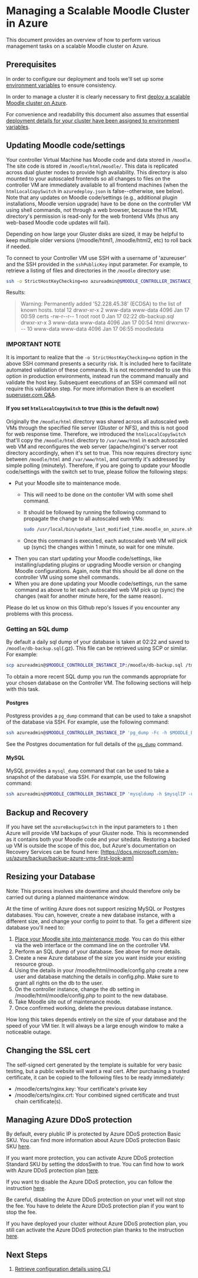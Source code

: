 # Managing a Scalable Moodle Cluster in Azure

This document provides an overview of how to perform various
management tasks on a scalable Moodle cluster on Azure.

## Prerequisites

In order to configure our deployment and tools we'll set up some
[environment variables](./Environment-Variables.md) to ensure consistency.

In order to manage a cluster it is clearly necessary to first [deploy
a scalable Moodle cluster on Azure](./Deploy.md).

For convenience and readability this document also assumes that essential [deployment details for your cluster have been assigned to environment variables](./Get-Install-Data.md).

## Updating Moodle code/settings

Your controller Virtual Machine has Moodle code and data stored in
`/moodle`. The site code is stored in `/moodle/html/moodle/`. This
data is replicated across dual gluster nodes to provide high
availability. This directory is also mounted to your autoscaled
frontends so all changes to files on the controller VM are immediately
available to all frontend machines (when the `htmlLocalCopySwitch` in `azuredeploy.json`
is false--otherwise, see below). Note that any updates on Moodle code/settings
(e.g., additional plugin installations, Moodle version upgrade) have to be done
on the controller VM using shell commands, not through a web browser, because the
HTML directory's permission is read-only for the web frontend VMs (thus any web-based
Moodle code updates will fail).

Depending on how large your Gluster disks are sized, it may be helpful
to keep multiple older versions (/moodle/html1, /moodle/html2, etc) to
roll back if needed.

To connect to your Controller VM use SSH with a username of
'azureuser' and the SSH provided in the `sshPublicKey` input
parameter. For example, to retrieve a listing of files and directories
in the `/moodle` directory use:

```Bash
ssh -o StrictHostKeyChecking=no azureadmin@$MOODLE_CONTROLLER_INSTANCE_IP ls -l /moodle
```

Results:

> Warning: Permanently added '52.228.45.38' (ECDSA) to the list of known hosts.
> total 12
> drwxr-xr-x  2 www-data www-data 4096 Jan 17 00:59 certs
> -rw-r--r--  1 root     root        0 Jan 17 02:22 db-backup.sql
> drwxr-xr-x  3 www-data www-data 4096 Jan 17 00:54 html
> drwxrwx--- 10 www-data www-data 4096 Jan 17 06:55 moodledata

### **IMPORTANT NOTE**

It is important to realize that the `-o StrictHostKeyChecking=no`
option in the above SSH command presents a security risk. It is
included here to facilitate automated validation of these commands. It
is not recommended to use this option in production environments,
instead run the command manually and validate the host key.
Subsequent executions of an SSH command will not require this
validation step. For more information there is an excellent
[superuser.com
Q&A](https://superuser.com/questions/421074/ssh-the-authenticity-of-host-host-cant-be-established/421084#421084).

#### If you set `htmlLocalCopySwitch` to true (this is the default now)

Originally the `/moodle/html` directory was shared across all autoscaled
web VMs through the specified file server (Gluster or NFS), and this is
not good for web response time. Therefore, we introduced the
`htmlLocalCopySwitch` that'll copy the `/moodle/html` directory to
`/var/www/html` in each autoscaled web VM and reconfigures the web
server (apache/nginx)'s server root directory accordingly, when it's set
to true. This now requires directory sync between `/moodle/html` and
`/var/www/html`, and currently it's addressed by simple polling
(minutely). Therefore, if you are going to update your Moodle
code/settings with the switch set to true, please follow the
following steps:

* Put your Moodle site to maintenance mode.
  * This will need to be done on the contoller VM with some shell command.
  * It should be followed by running the following command to propagate the change to all autoscaled web VMs:

    ```Bash
    sudo /usr/local/bin/update_last_modified_time.moodle_on_azure.sh
    ```

  * Once this command is executed, each autoscaled web VM will pick up (sync) the changes within 1 minute, so wait for one minute.
* Then you can start updating your Moodle code/settings, like installing/updating plugins or upgrading Moodle version or changing Moodle configurations. Again, note that this should be all done on the controller VM using some shell commands.
* When you are done updating your Moodle code/settings, run the same command as above to let each autoscaled web VM pick up (sync) the changes (wait for another minute here, for the same reason).

Please do let us know on this Github repo's Issues if you encounter any problems with this process.

### Getting an SQL dump

By default a daily sql dump of your database is taken at 02:22 and
saved to `/moodle/db-backup.sql`(.gz). This file can be retrieved
using SCP or similar. For example:

```Bash
scp azureadmin@$MOODLE_CONTROLLER_INSTANCE_IP:/moodle/db-backup.sql /tmp/moodle-db-backup.sql
```

To obtain a more recent SQL dump you run the commands appropriate for
your chosen database on the Controller VM. The following sections will
help with this task.

#### Postgres

Postgress provides a `pg_dump` command that can be used to take a
snapshot of the database via SSH. For example, use the following
command:

```Bash
ssh azureadmin@$MOODLE_CONTROLLER_INSTANCE_IP 'pg_dump -Fc -h $MOODLE_DATABASE_DNS -U $MOODLE_DATABASE_ADMIN_USERNAME moodle > /moodle/db-snapshot.sql'
```

See the Postgres documentation for full details of the [`pg_dump`](https://www.postgresql.org/docs/9.5/static/backup-dump.html) command.

#### MySQL

MySQL provides a `mysql_dump` command that can be used to take a
snapshot of the database via SSH. For example, use the following
command:

```Bash
ssh azureadmin@$MOODLE_CONTROLLER_INSTANCE_IP 'mysqldump -h $mysqlIP -u ${azuremoodledbuser} -p'${moodledbpass}' --databases ${moodledbname} | gzip > /moodle/db-backup.sql.gz'
```

## Backup and Recovery

If you have set the `azureBackupSwitch` in the input parameters to `1`
then Azure will provide VM backups of your Gluster node. This is
recommended as it contains both your Moodle code and your sitedata.
Restoring a backed up VM is outside the scope of this doc, but Azure's
documentation on Recovery Services can be found here:
[https://docs.microsoft.com/en-us/azure/backup/backup-azure-vms-first-look-arm]

## Resizing your Database

Note: This process involves site downtime and should therefore only be
carried out during a planned maintenance window.

At the time of writing Azure does not support resizing MySQL or
Postgres databases. You can, however, create a new database instance,
with a different size, and change your config to point to that. To get
a different size database you'll need to:

  1. [Place your Moodle site into maintenance
     mode](https://docs.moodle.org/34/en/Maintenance_mode). You can do
     this either via the web interface or the command line on the
     controller VM.
  2. Perform an SQL dump of your database. See above for more details.
  3. Create a new Azure database of the size you want inside your
     existing resource group.
  4. Using the details in your /moodle/html/moodle/config.php create a
     new user and database matching the details in config.php. Make
     sure to grant all rights on the db to the user.
  5. On the controller instance, change the db setting in
     /moodle/html/moodle/config.php to point to the new database.
  6. Take Moodle site out of maintenance mode.
  7. Once confirmed working, delete the previous database instance.

How long this takes depends entirely on the size of your database and
the speed of your VM tier. It will always be a large enough window to
make a noticeable outage.

## Changing the SSL cert

The self-signed cert generated by the template is suitable for very
basic testing, but a public website will want a real cert. After
purchasing a trusted certificate, it can be copied to the following
files to be ready immediately:

* /moodle/certs/nginx.key: Your certificate's private key
* /moodle/certs/nginx.crt: Your combined signed certificate and trust chain certificate(s).

## Managing Azure DDoS protection

By default, every plublic IP is protected by Azure DDoS protection Basic SKU.
You can find more information about Azure DDoS protection Basic SKU [here](https://docs.microsoft.com/en-us/azure/virtual-network/ddos-protection-overview).

If you want more protection, you can activate Azure DDoS protection Standard SKU by setting
the ddosSwith to true. You can find how to work with Azure DDoS
protection plan [here](https://docs.microsoft.com/en-us/azure/virtual-network/manage-ddos-protection#work-with-ddos-protection-plans).

If you want to disable the Azure DDoS protection, you can follow the instruction
[here](https://docs.microsoft.com/en-us/azure/virtual-network/manage-ddos-protection#disable-ddos-for-a-virtual-network).

Be careful, disabling the Azure DDoS protection on your vnet will not stop the fee.
You have to delete the Azure DDoS protection plan if you want to stop the fee.

If you have deployed your cluster without Azure DDoS protection plan, you still can activate the
Azure DDoS protection plan thanks to the instruction [here](https://docs.microsoft.com/en-us/azure/virtual-network/manage-ddos-protection#enable-ddos-for-an-existing-virtual-network).

## Next Steps

1. [Retrieve configuration details using CLI](./Get-Install-Data.md)
